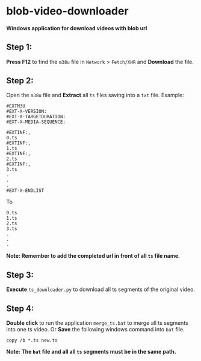 # blob-video-downloader
#### Windows application for download videos with blob url 

## Step 1:
  **Press F12** to find the `m38u` file in `Network` > `Fetch/XHR` and **Download** the file.

## Step 2:
  Open the `m38u` file and **Extract** all `ts` files saving into a `txt` file.
  Example:
  ```
  #EXTM3U
  #EXT-X-VERSION:
  #EXT-X-TARGETDURATION:
  #EXT-X-MEDIA-SEQUENCE:

  #EXTINF:,
  0.ts
  #EXTINF:,
  1.ts
  #EXTINF:,
  2.ts
  #EXTINF:,
  3.ts
  .
  .
  .
  #EXT-X-ENDLIST
  ```
  To
  ```
  0.ts
  1.ts
  2.ts
  3.ts
  .
  .
  .
  ```
  **Note: Remember to add the completed url in front of all `ts` file name.**

## Step 3:
  **Execute** `ts_downloader.py` to download all ts segments of the original video.
  
## Step 4:
  **Double click** to run the application `merge_ts.bat` to merge all ts segments into one ts video.
  Or
  **Save** the following windows command into `bat` file.
  ```
  copy /b *.ts new.ts
  ```
  **Note: The `bat` file and all all `ts` segments must be in the same path.**
  
